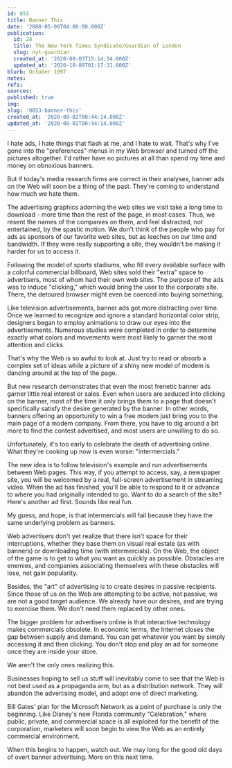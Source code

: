 ```yaml
---
id: 853
title: Banner This
date: '2008-05-09T04:00:00.000Z'
publication:
  id: 28
  title: The New York Times Syndicate/Guardian of London
  slug: nyt-guardian
  created_at: '2020-08-03T15:14:34.000Z'
  updated_at: '2020-10-09T01:17:31.000Z'
blurb: October 1997
notes: 
refs: 
sources: 
published: true
img: 
slug: '0853-banner-this'
created_at: '2020-08-02T00:44:14.000Z'
updated_at: '2020-08-02T00:44:14.000Z'
---
```

I hate ads, I hate things that flash at me, and I hate to wait. That's why I've gone into the "preferences" menus in my Web browser and turned off the pictures altogether. I'd rather have no pictures at all than spend my time and money on obnoxious banners.

But if today's media research firms are correct in their analyses, banner ads on the Web will soon be a thing of the past. They're coming to understand how much we hate them.

The advertising graphics adorning the web sites we visit take a long time to download - more time than the rest of the page, in most cases. Thus, we resent the names of the companies on them, and feel distracted, not entertained, by the spastic motion. We don't think of the people who pay for ads as sponsors of our favorite web sites, but as leeches on our time and bandwidth. If they were really supporting a site, they wouldn't be making it harder for us to access it.

Following the model of sports stadiums, who fill every available surface with a colorful commercial billboard, Web sites sold their "extra" space to advertisers, most of whom had their own web sites. The purpose of the ads was to induce "clicking," which would bring the user to the corporate site. There, the detoured browser might even be coerced into buying something.

Like television advertisements, banner ads got more distracting over time. Once we learned to recognize and ignore a standard horizontal color strip, designers began to employ animations to draw our eyes into the advertisements. Numerous studies were completed in order to determine exactly what colors and movements were most likely to garner the most attention and clicks.

That's why the Web is so awful to look at. Just try to read or absorb a complex set of ideas while a picture of a shiny new model of modem is dancing around at the top of the page.

But new research demonstrates that even the most frenetic banner ads garner little real interest or sales. Even when users are seduced into clicking on the banner, most of the time it only brings them to a page that doesn't specifically satisfy the desire generated by the banner. In other words, banners offering an opportunity to win a free modem just bring you to the main page of a modem company. From there, you have to dig around a bit more to find the contest advertised, and most users are unwilling to do so.

Unfortunately, it's too early to celebrate the death of advertising online. What they're cooking up now is even worse: "intermercials."

The new idea is to follow television's example and run advertisements between Web pages. This way, if you attempt to access, say, a newspaper site, you will be welcomed by a real, full-screen advertisement in streaming video. When the ad has finished, you'll be able to respond to it or advance to where you had originally intended to go. Want to do a search of the site? Here's another ad first. Sounds like real fun.

My guess, and hope, is that intermercials will fail because they have the same underlying problem as banners.

Web advertisers don't yet realize that there isn't space for their interruptions, whether they base them on visual real estate (as with banners) or downloading time (with intermercials). On the Web, the object of the game is to get to what you want as quickly as possible. Obstacles are enemies, and companies associating themselves with these obstacles will lose, not gain popularity.

Besides, the "art" of advertising is to create desires in passive recipients. Since those of us on the Web are attempting to be active, not passive, we are not a good target audience. We already have our desires, and are trying to exercise them. We don't need them replaced by other ones.

The bigger problem for advertisers online is that interactive technology makes commercials obsolete. In economic terms, the Internet closes the gap between supply and demand. You can get whatever you want by simply accessing it and then clicking. You don't stop and play an ad for someone once they are inside your store.

We aren't the only ones realizing this.

Businesses hoping to sell us stuff will inevitably come to see that the Web is not best used as a propaganda arm, but as a distribution network. They will abandon the advertising model, and adopt one of direct marketing.

Bill Gates' plan for the Microsoft Network as a point of purchase is only the beginning. Like Disney's new Florida community "Celebration," where public, private, and commercial space is all exploited for the benefit of the corporation, marketers will soon begin to view the Web as an entirely commercial environment.

When this begins to happen, watch out. We may long for the good old days of overt banner advertising. More on this next time.
